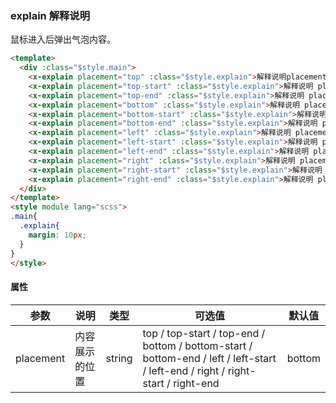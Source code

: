 ### explain 解释说明
鼠标进入后弹出气泡内容。

``` html
<template>
  <div :class="$style.main">
    <x-explain placement="top" :class="$style.explain">解释说明placement="top"</x-explain>
    <x-explain placement="top-start" :class="$style.explain">解释说明 placement="top-start"</x-explain>
    <x-explain placement="top-end" :class="$style.explain">解释说明 placement="top-end"</x-explain>
    <x-explain placement="bottom" :class="$style.explain">解释说明 placement="bottom"</x-explain>
    <x-explain placement="bottom-start" :class="$style.explain">解释说明 placement="bottom-start"</x-explain>
    <x-explain placement="bottom-end" :class="$style.explain">解释说明 placement="bottom-end"</x-explain>
    <x-explain placement="left" :class="$style.explain">解释说明 placement="left"</x-explain>
    <x-explain placement="left-start" :class="$style.explain">解释说明 placement="left-start"</x-explain>
    <x-explain placement="left-end" :class="$style.explain">解释说明 placement="left-end"</x-explain>
    <x-explain placement="right" :class="$style.explain">解释说明 placement="right"</x-explain>
    <x-explain placement="right-start" :class="$style.explain">解释说明 placement="right-start"</x-explain>
    <x-explain placement="right-end" :class="$style.explain">解释说明 placement="right-end"</x-explain>
  </div>
</template>
<style module lang="scss">
.main{
  .explain{
    margin: 10px;
  }
}
</style>
```

#### 属性
| 参数      | 说明    | 类型      | 可选值       | 默认值   |
|---------- |-------- |---------- |-------------  |-------- |
| placement  | 内容展示的位置   | string  |   top / top-start / top-end / bottom / bottom-start / bottom-end / left / left-start / left-end / right / right-start / right-end |    bottom     |